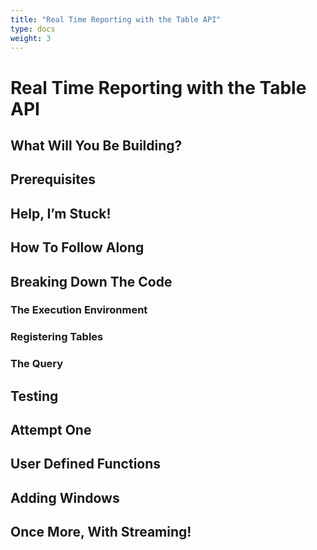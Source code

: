 ```yaml
---
title: "Real Time Reporting with the Table API"
type: docs
weight: 3
---
```

<!--
Licensed to the Apache Software Foundation (ASF) under one
or more contributor license agreements.  See the NOTICE file
distributed with this work for additional information
regarding copyright ownership.  The ASF licenses this file
to you under the Apache License, Version 2.0 (the
"License"); you may not use this file except in compliance
with the License.  You may obtain a copy of the License at

  http://www.apache.org/licenses/LICENSE-2.0

Unless required by applicable law or agreed to in writing,
software distributed under the License is distributed on an
"AS IS" BASIS, WITHOUT WARRANTIES OR CONDITIONS OF ANY
KIND, either express or implied.  See the License for the
specific language governing permissions and limitations
under the License.
-->

# Real Time Reporting with the Table API

## What Will You Be Building?

## Prerequisites

## Help, I’m Stuck!

## How To Follow Along

## Breaking Down The Code

### The Execution Environment

### Registering Tables

### The Query

## Testing

## Attempt One

## User Defined Functions

## Adding Windows

## Once More, With Streaming!